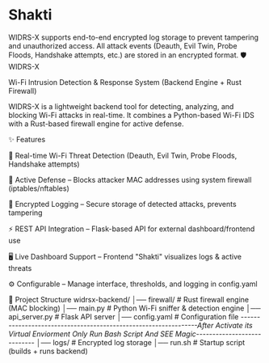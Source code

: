 # Shakti
WIDRS-X supports end-to-end encrypted log storage to prevent tampering and unauthorized access. All attack events (Deauth, Evil Twin, Probe Floods, Handshake attempts, etc.) are stored in an encrypted format.
🛡️ WIDRS-X

Wi-Fi Intrusion Detection & Response System (Backend Engine + Rust Firewall)

WIDRS-X is a lightweight backend tool for detecting, analyzing, and blocking Wi-Fi attacks in real-time.
It combines a Python-based Wi-Fi IDS with a Rust-based firewall engine for active defense.

✨ Features

📡 Real-time Wi-Fi Threat Detection (Deauth, Evil Twin, Probe Floods, Handshake attempts)

🚫 Active Defense – Blocks attacker MAC addresses using system firewall (iptables/nftables)

🔐 Encrypted Logging – Secure storage of detected attacks, prevents tampering

⚡ REST API Integration – Flask-based API for external dashboard/frontend use

🖥️ Live Dashboard Support – Frontend "Shakti" visualizes logs & active threats

⚙️ Configurable – Manage interface, thresholds, and logging in config.yaml

📂 Project Structure
widrsx-backend/
│── firewall/          # Rust firewall engine (MAC blocking)
│── main.py            # Python Wi-Fi sniffer & detection engine
│── api_server.py      # Flask API server
│── config.yaml        # Configuration file
_----------------------------------------------------------------After Activate its Virtual Enviorment Only Run Bash Script And SEE Magic_----------------------------
│── logs/              # Encrypted log storage
│── run.sh             # Startup script (builds + runs backend)
